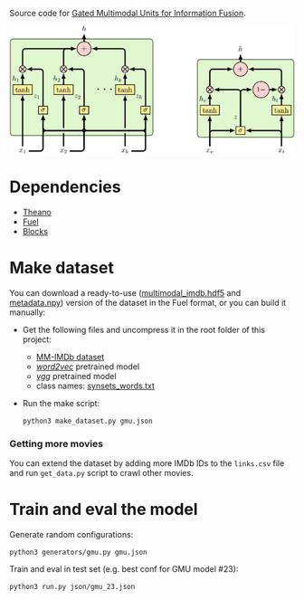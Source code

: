 Source code for [Gated Multimodal Units for Information Fusion](https://openreview.net/forum?id=Hy-2G6ile).

![GMU model](gmu.png)
# Dependencies
 * [Theano](https://github.com/Theano/Theano)
 * [Fuel](https://github.com/mila-udem/fuel)
 * [Blocks](https://github.com/mila-udem/blocks)
 
# Make dataset

You can download a ready-to-use ([multimodal_imdb.hdf5](http://lisi1.unal.edu.co/mmimdb/multimodal_imdb.hdf5) and [metadata.npy](http://lisi1.unal.edu.co/mmimdb/metadata.npy)) version  of the dataset in the Fuel format, or  you can build it manually:

 * Get the following files and uncompress it in the root folder of this project:
   * [MM-IMDb dataset](http://lisi1.unal.edu.co/mmimdb/mmimdb.tar.gz)
   * [*word2vec*](https://drive.google.com/file/d/0B7XkCwpI5KDYNlNUTTlSS21pQmM/edit?usp=sharing) pretrained model
   * [*vgg*](https://drive.google.com/file/d/0B8MhA-4TrnTjR28xQkllMGx0aW8/view?usp=sharing) pretrained model
   * class names: [synsets_words.txt](https://raw.githubusercontent.com/sh1r0/caffe-android-demo/master/app/src/main/assets/synset_words.txt)

  * Run the make script:
    ```
    python3 make_dataset.py gmu.json
    ```
### Getting more movies
You can extend the dataset by adding more IMDb IDs to the `links.csv` file and run `get_data.py` script to crawl other movies.

# Train and eval the model
Generate random configurations:
```
python3 generators/gmu.py gmu.json
```
Train and eval in test set (e.g. best conf for GMU model #23):
```
python3 run.py json/gmu_23.json
```
